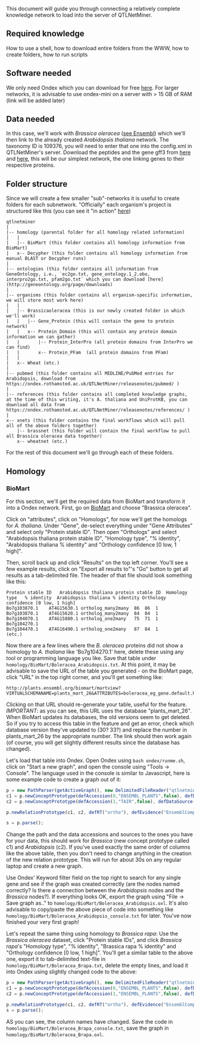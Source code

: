 This document will guide you through connecting a relatively complete knowledge network to load into the server of QTLNetMiner.

## Required knowledge

How to use a shell, how to download entire folders from the WWW, how to create folders, how to run scripts

## Software needed

We only need Ondex which you can download for free [here](http://www.ondex.org/verify.php). For larger networks, it is advisable to use ondex-mini on a server with > 15 GB of RAM (link will be added later)

## Data needed

In this case, we'll work with _Brassica oleracea_ ([see Ensembl](http://plants.ensembl.org/Brassica_oleracea/Info/Index)) which we'll then link to the already created _Arabidopsis thaliana_ network. The taxonomy ID is 109376, you will need to enter that one into the config.xml in QTLNetMiner's server. Download the peptides and the gene gff3 from [here](ftp://ftp.ensemblgenomes.org/pub/plants/release-26/fasta/brassica_oleracea/pep/) and [here](ftp://ftp.ensemblgenomes.org/pub/plants/release-26/gff3/brassica_oleracea/), this will be our simplest network, the one linking genes to their respective proteins.

## Folder structure

Since we will create a few smaller "sub"-networks it is useful to create folders for each subnetwork. "Officially" each organism's project is structured like this (you can see it "in action" [here](https://ondex.rothamsted.ac.uk/QTLNetMiner/releasenotes/))

```
qtlnetminer
|
|-- homology (parental folder for all homology related information)
|   |
|   |-- BioMart (this folder contains all homology information from BioMart)
|   x-- Decypher (this folder contains all homology information from manual BLAST or Decypher runs)
|
|-- ontologies (this folder contains all information from GeneOntology, i.e., `ec2go.txt, gene_ontology.1_2.obo, interpro2go.txt, pfam2go.txt` which you can download [here](http://geneontology.org/page/downloads)
| 
|-- organisms (this folder contains all organism-specific information, we will store most work here)
|   |
|   |-- Brassicaoleracea (this is our newly created folder in which we'll work)
|   |   |-- Gene_Protein (this will contain the gene to protein network)
|   |   x-- Protein_Domain (this will contain any protein domain information we can gather)
|   |       |-- Protein_InterPro (all protein domains from InterPro we can find)
|   |       x-- Protein_PFam  (all protein domains from PFam)
|   |
|   x-- Wheat (etc.)
|
|-- pubmed (this folder contains all MEDLINE/PubMed entries for Arabidopsis, download from https://ondex.rothamsted.ac.uk/QTLNetMiner/releasenotes/pubmed/ )
|
|-- references (this folder contains all completed knowledge graphs, at the time of this writing, it's A. thaliana and UniProtKB, you can download all data from https://ondex.rothamsted.ac.uk/QTLNetMiner/releasenotes/references/ )
|
x-- xnets (this folder contains the final workflows which will pull all of the above folders together)
    |-- brassnet (this folder will contain the final workflow to pull all Brassica oleracea data together)
    x-- wheatnet (etc.)
```

For the rest of this document we'll go through each of these folders.

## Homology
### BioMart

For this section, we'll get the required data from BioMart and transform it into a Ondex network. First, go on [BioMart](http://plants.ensembl.org/biomart/martview/b0290503aa21e7aa6465382793942ba3) and choose "Brassica oleracea". 

Click on "attributes", click on "Homologs", for now we'll get the homologs for _A. thaliana_. Under "Gene", de-select everything under "Gene Attributes" and select only "Protein stable ID". Then open "Orthologs" and select "Arabidopsis thaliana protein stable ID", "Homology type", "% identity", "Arabidopsis thaliana % identity" and "Orthology confidence [0 low, 1 high]". 

Then, scroll back up and click "Results" on the top left corner. You'll see a few example results, click on "Export all results to"'s "Go" button to get all results as a tab-delimited file. The header of that file should look something like this:

```
Protein stable ID	Arabidopsis thaliana protein stable ID	Homology type	% identity	Arabidopsis thaliana % identity	Orthology confidence [0 low, 1 high]
Bo7g103870.1	AT4G15630.1	ortholog_many2many	86	86	1
Bo7g103870.1	AT4G15620.1	ortholog_many2many	84	84	1
Bo7g104070.1	AT4G15880.1	ortholog_one2many	75	71	1
Bo7g104270.1					
Bo7g104470.1	AT4G16490.1	ortholog_one2many	87	84	1
(etc.)
```

Now there are a few lines where the _B. oleracea_ proteins did not show a homology to _A. thaliana_ like 'Bo7g104270.1' here, delete these using any tool or programming language you like. Save that table under `homology/BioMart/Boleracea_Arabidopsis.txt`. At this point, it may be advisable to save the URL of the table you generated - on the BioMart page, click "URL" in the top right corner, and you'll get something like: 

```
http://plants.ensembl.org/biomart/martview?VIRTUALSCHEMANAME=plants_mart_26&ATTRIBUTES=boleracea_eg_gene.default.homologs.ensembl_peptide_id|boleracea_eg_gene.default.homologs.athaliana_eg_homolog_ensembl_peptide|boleracea_eg_gene.default.homologs.athaliana_eg_orthology_type|boleracea_eg_gene.default.homologs.athaliana_eg_homolog_perc_id|boleracea_eg_gene.default.homologs.athaliana_eg_homolog_perc_id_r1|boleracea_eg_gene.default.homologs.athaliana_eg_homolog_is_tree_compliant&FILTERS=&VISIBLEPANEL=resultspanel
```

Clicking on that URL should re-generate your table, useful for the feature. *IMPORTANT*: as you can see, this URL uses the database "plants_mart_26". When BioMart updates its databases, the old versions seem to get deleted. So if you try to access this table in the feature and get an error, check which database version they've updated to (30? 33?) and replace the number in plants_mart_26 by the appropriate number. The link should then work again (of course, you will get slightly different results since the database has changed).

Let's load that table into Ondex. Open Ondex using `bash ondex/runme.sh`, click on "Start a new graph", and open the console using "Tools -> Console". The language used in the console is similar to Javascript, here is some example code to create a graph out of it:

```Javascript
p = new PathParser(getActiveGraph(), new DelimitedFileReader("qtlnetminer/homology/BioMart/Boleracea_Arabidopsis.txt", "\\t+",1));
c1 = p.newConceptPrototype(defAccession(0,"ENSEMBL_PLANTS",false), defDataSource("ENSEMBL_PLANTS"), defCC("Protein"));
c2 = p.newConceptPrototype(defAccession(1,"TAIR",false), defDataSource("TAIR"), defCC("Protein"));

p.newRelationPrototype(c1, c2, defRT("ortho"), defEvidence("EnsemblCompara"), defAttribute(2, "Homology_type", "TEXT", false), defAttribute(3, "%Identity_Arabidopsis", "NUMBER", false), defAttribute(4, "%Identity_Boleracea", "NUMBER", false), defAttribute(5, "Orthology_confidence", "NUMBER", false));

s = p.parse();
```

Change the path and the data accessions and sources to the ones you have for your data, this should work for _Brassica_ (new concept prototype called c1) and _Arabidopsis_ (c2). If you've used exactly the same order of columns like the above table, then you don't need to change anything in the creation of the new relation prototype. This will run for about 30s on any regular laptop and create a new graph.

Use Ondex' Keyword filter field on the top right to search for any single gene and see if the graph was created correctly (are the nodes named correctly? Is there a connection between the _Arabidopsis_ nodes and the _Brassica_ nodes?). If everything looks OK, export the graph using "File -> Save graph as.." to `homology/BioMart/Boleracea_Arabidopsis.oxl`. It's also advisable to copy/paste the above piece of code into something like `homology/BioMart/Boleracea_Arabidopsis_console.txt` for later. You've now finished your very first graph!

Let's repeat the same thing using homology to _Brassica rapa_: Use the _Brassica oleracea_ dataset, click "Protein stable IDs", and click _Brassica rapa_'s "Homology type", "% identity", "Brassica rapa % identity" and "Orthology confidence [0 low, 1 high]". You'll get a similar table to the above one, export it to tab-delimited text-file in `homology/BioMart/Boleracea_Brapa.txt`, delete the empty lines, and load it into Ondex using slightly changed code to the above:

```Javascript
p = new PathParser(getActiveGraph(), new DelimitedFileReader("qtlnetminer/homology/BioMart/Boleracea_Brapa.txt", "\\t+",1));
c1 = p.newConceptPrototype(defAccession(0,"ENSEMBL_PLANTS",false), defDataSource("ENSEMBL_PLANTS"), defCC("Protein"));
c2 = p.newConceptPrototype(defAccession(1,"ENSEMBL_PLANTS",false), defDataSource("ENSEMBL_PLANTS"), defCC("Protein"));

p.newRelationPrototype(c1, c2, defRT("ortho"), defEvidence("EnsemblCompara"), defAttribute(2, "Homology_type", "TEXT", false), defAttribute(3, "%Identity_Brapa", "NUMBER", false), defAttribute(4, "%Identity_Boleracea", "NUMBER", false), defAttribute(5, "Orthology_confidence", "NUMBER", false));
s = p.parse();
```

AS you can see, the column names have changed. Save the code in `homology/BioMart/Boleracea_Brapa_console.txt`, save the graph in `homology/BioMart/Boleracea_Brapa.oxl`.